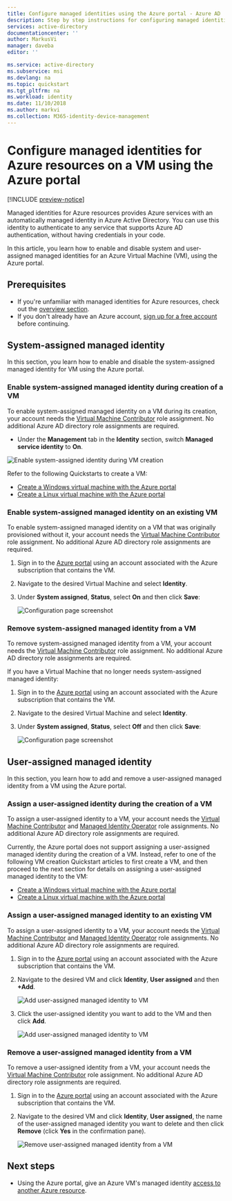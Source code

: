 ```yaml
---
title: Configure managed identities using the Azure portal - Azure AD
description: Step by step instructions for configuring managed identities for Azure resources on an Azure VM using the Azure portal.
services: active-directory
documentationcenter: ''
author: MarkusVi
manager: daveba
editor: ''

ms.service: active-directory
ms.subservice: msi
ms.devlang: na
ms.topic: quickstart
ms.tgt_pltfrm: na
ms.workload: identity
ms.date: 11/10/2018
ms.author: markvi
ms.collection: M365-identity-device-management
---
```


# Configure managed identities for Azure resources on a VM using the Azure portal

[!INCLUDE [preview-notice](../../../includes/active-directory-msi-preview-notice.md)]

Managed identities for Azure resources provides Azure services with an automatically managed identity in Azure Active Directory. You can use this identity to authenticate to any service that supports Azure AD authentication, without having credentials in your code. 

In this article, you learn how to enable and disable system and user-assigned managed identities for an Azure Virtual Machine (VM), using the Azure portal. 

## Prerequisites

- If you're unfamiliar with managed identities for Azure resources, check out the [overview section](overview.md).
- If you don't already have an Azure account, [sign up for a free account](https://azure.microsoft.com/free/) before continuing.

## System-assigned managed identity

In this section, you learn how to enable and disable the system-assigned managed identity for VM using the Azure portal.

### Enable system-assigned managed identity during creation of a VM

To enable system-assigned managed identity on a VM during its creation, your account needs the [Virtual Machine Contributor](/azure/role-based-access-control/built-in-roles#virtual-machine-contributor) role assignment.  No additional Azure AD directory role assignments are required.

- Under the **Management** tab in the **Identity** section, switch **Managed service identity** to **On**.  

![Enable system-assigned identity during VM creation](./media/msi-qs-configure-portal-windows-vm/enable-system-assigned-identity-vm-creation.png)

Refer to the following Quickstarts to create a VM: 

- [Create a Windows virtual machine with the Azure portal](../../virtual-machines/windows/quick-create-portal.md#create-virtual-machine) 
- [Create a Linux virtual machine with the Azure portal](../../virtual-machines/linux/quick-create-portal.md#create-virtual-machine)


### Enable system-assigned managed identity on an existing VM

To enable system-assigned managed identity on a VM that was originally provisioned without it, your account needs the [Virtual Machine Contributor](/azure/role-based-access-control/built-in-roles#virtual-machine-contributor) role assignment.  No additional Azure AD directory role assignments are required.

1. Sign in to the [Azure portal](https://portal.azure.com) using an account associated with the Azure subscription that contains the VM.

2. Navigate to the desired Virtual Machine and select **Identity**.

3. Under **System assigned**, **Status**, select **On** and then click **Save**:

   ![Configuration page screenshot](./media/msi-qs-configure-portal-windows-vm/create-windows-vm-portal-configuration-blade.png)  

### Remove system-assigned managed identity from a VM

To remove system-assigned managed identity from a VM, your account needs the [Virtual Machine Contributor](/azure/role-based-access-control/built-in-roles#virtual-machine-contributor) role assignment.  No additional Azure AD directory role assignments are required.

If you have a Virtual Machine that no longer needs system-assigned managed identity:

1. Sign in to the [Azure portal](https://portal.azure.com) using an account associated with the Azure subscription that contains the VM. 

2. Navigate to the desired Virtual Machine and select **Identity**.

3. Under **System assigned**, **Status**, select **Off** and then click **Save**:

   ![Configuration page screenshot](./media/msi-qs-configure-portal-windows-vm/create-windows-vm-portal-configuration-blade-disable.png)

## User-assigned managed identity

 In this section, you learn how to add and remove a user-assigned managed identity from a VM using the Azure portal.

### Assign a user-assigned identity during the creation of a VM

To assign a user-assigned identity to a VM, your account needs the [Virtual Machine Contributor](/azure/role-based-access-control/built-in-roles#virtual-machine-contributor) and [Managed Identity Operator](/azure/role-based-access-control/built-in-roles#managed-identity-operator) role assignments. No additional Azure AD directory role assignments are required.

Currently, the Azure portal does not support assigning a user-assigned managed identity during the creation of a VM. Instead, refer to one of the following VM creation Quickstart articles to first create a VM, and then proceed to the next section for details on assigning a user-assigned managed identity to the VM:

- [Create a Windows virtual machine with the Azure portal](../../virtual-machines/windows/quick-create-portal.md#create-virtual-machine)
- [Create a Linux virtual machine with the Azure portal](../../virtual-machines/linux/quick-create-portal.md#create-virtual-machine)

### Assign a user-assigned managed identity to an existing VM

To assign a user-assigned identity to a VM, your account needs the [Virtual Machine Contributor](/azure/role-based-access-control/built-in-roles#virtual-machine-contributor) and [Managed Identity Operator](/azure/role-based-access-control/built-in-roles#managed-identity-operator) role assignments. No additional Azure AD directory role assignments are required.

1. Sign in to the [Azure portal](https://portal.azure.com) using an account associated with the Azure subscription that contains the VM.
2. Navigate to the desired VM and click **Identity**, **User assigned** and then **\+Add**.

   ![Add user-assigned managed identity to VM](./media/msi-qs-configure-portal-windows-vm/add-user-assigned-identity-vm-screenshot1.png)

3. Click the user-assigned identity you want to add to the VM and then click **Add**.

    ![Add user-assigned managed identity to VM](./media/msi-qs-configure-portal-windows-vm/add-user-assigned-identity-vm-screenshot2.png)

### Remove a user-assigned managed identity from a VM

To remove a user-assigned identity from a VM, your account needs the [Virtual Machine Contributor](/azure/role-based-access-control/built-in-roles#virtual-machine-contributor) role assignment. No additional Azure AD directory role assignments are required.

1. Sign in to the [Azure portal](https://portal.azure.com) using an account associated with the Azure subscription that contains the VM.
2. Navigate to the desired VM and click **Identity**, **User assigned**, the name of the user-assigned managed identity you want to delete and then click **Remove** (click **Yes** in the confirmation pane).

   ![Remove user-assigned managed identity from a VM](./media/msi-qs-configure-portal-windows-vm/remove-user-assigned-identity-vm-screenshot.png)

## Next steps

- Using the Azure portal, give an Azure VM's managed identity [access to another Azure resource](howto-assign-access-portal.md).


